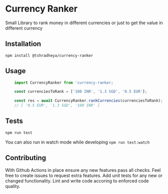 # Currency Ranker

Small Library to rank money in different currencies or just to get the value in different currency

## Installation

`npm install @tshradheya/currency-ranker`

## Usage
```ts
    import CurrencyRanker from 'currency-ranker;

    const currenciesToRank = ['100 INR', '1.3 SGD', '0.5 EUR'];

    const res = await CurrencyRanker.rankCurrencies(currenciesToRank);
    // [ '0.5 EUR', '1.3 SGD', '100 INR' ]
```

## Tests

`npm run test`

You can also run in watch mode while developing `npm run test:watch`



## Contributing

With Github Actions in place ensure any new features pass all checks.
Feel free to create issues to request extra features. 
Add unit tests for any new or changed functionality. Lint and write code accoring to enforced code quality.
